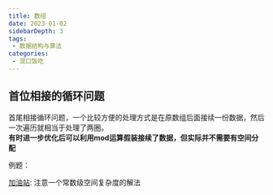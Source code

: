 ```yaml
---
title: 数组 
date: 2023-01-02
sidebarDepth: 3
tags:
 - 数据结构与算法
categories:
 - 混口饭吃
---
```



## 首位相接的循环问题
首尾相接循环问题，一个比较方便的处理方式是在原数组后面接续一份数据，然后一次遍历就相当于处理了两圈。  
**有时进一步优化后可以利用mod运算假装接续了数据，但实际并不需要有空间分配**

例题：


[加油站](https://leetcode.cn/problems/gas-station/description/): 注意一个常数级空间复杂度的解法